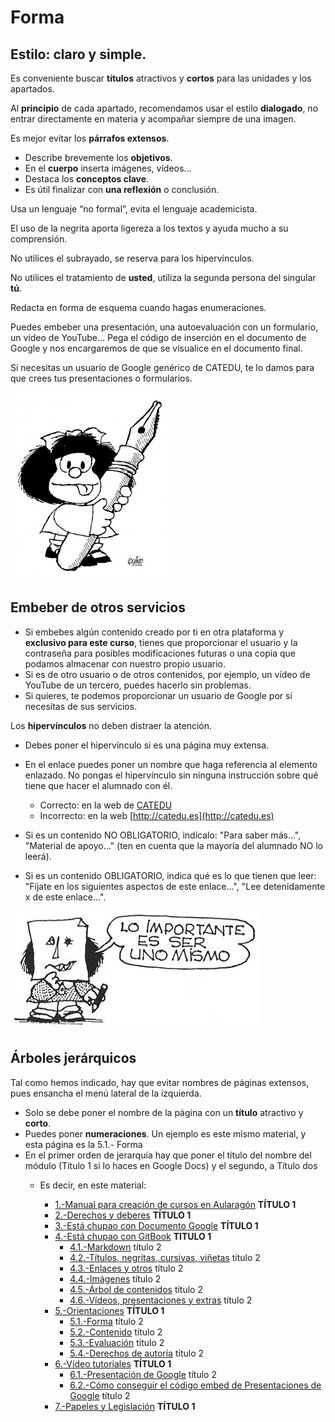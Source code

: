 # Forma

## Estilo: claro y simple.

Es conveniente buscar **títulos** atractivos y **cortos** para las unidades y los apartados.

Al **principio** de cada apartado, recomendamos usar el estilo **dialogado**, no entrar directamente en materia y acompañar siempre de una imagen.

Es mejor evitar los **párrafos extensos**.

* Describe brevemente los **objetivos**.
* En el **cuerpo** inserta imágenes, vídeos...
* Destaca los **conceptos clave**.
* Es útil finalizar con **una reflexión** o conclusión. 

Usa un lenguaje “no formal”, evita el lenguaje academicista.

El uso de la negrita aporta ligereza a los textos y ayuda mucho a su comprensión.

No utilices el subrayado, se reserva para los hipervínculos.

No utilices el tratamiento de **usted**, utiliza la segunda persona del singular **tú**.

Redacta en forma de esquema cuando hagas enumeraciones.

Puedes embeber una presentación, una autoevaluación con un formulario, un vídeo de YouTube... Pega el código de inserción en el documento de Google y nos encargaremos de que se visualice en el documento final.

Si necesitas un usuario de Google genérico de CATEDU, te lo damos para que crees tus presentaciones o formularios.

![](img/mafalda-254x300.jpg)

## Embeber de otros servicios

* Si embebes algún contenido creado por ti en otra plataforma y **exclusivo para este curso**, tienes que proporcionar el usuario y la contraseña para posibles modificaciones futuras o una copia que podamos almacenar con nuestro propio usuario.
* Si es de otro usuario o de otros contenidos, por ejemplo, un vídeo de YouTube de un tercero, puedes hacerlo sin problemas.
* Si quieres, te podemos proporcionar un usuario de Google por si necesitas de sus servicios.

Los **hipervínculos** no deben distraer la atención.

* Debes poner el hipervínculo si es una página muy extensa.
* En el enlace puedes poner un nombre que haga referencia al elemento enlazado. No pongas el hipervínculo sin ninguna instrucción sobre qué tiene que hacer el alumnado con él.

  * Correcto: en la web de [CATEDU](http://catedu.es)
  * Incorrecto: en la web [http://catedu.es](http://catedu.es)

* Si es un contenido NO OBLIGATORIO, indícalo: "Para saber más...", "Material de apoyo..." \(ten en cuenta que la mayoría del alumnado NO lo leerá\).

* Si es un contenido OBLIGATORIO, indica qué es lo que tienen que leer: "Fíjate en los siguientes aspectos de este enlace...", "Lee detenidamente x de este enlace...".

![](img/mafalda009.jpg)

## Árboles jerárquicos

Tal como hemos indicado, hay que evitar nombres de páginas extensos, pues ensancha el menú lateral de la izquierda.

* Solo se debe poner el nombre de la página con un **título** atractivo y **corto**.
* Puedes poner **numeraciones**. Un ejemplo es este mismo material, y esta página es la 5.1.- Forma
* En el primer orden de jerarquía hay que poner el título del nombre del módulo \(Título 1 si lo haces en Google Docs\) y el segundo, a Título dos
  * Es decir, en este material:
  
    * [1.-Manual para creación de cursos en Aularagón](https://catedu.gitbooks.io/manual-de-creadores/content/index0.html) **TÍTULO 1**
    * [2.-Derechos y deberes](https://catedu.gitbooks.io/manual-de-creadores/content/derechos_y_deberes.html) **TÍTULO 1**
    * [3.-Está chupao con Documento Google](https://catedu.gitbooks.io/manual-de-creadores/content/est_chupao.html) **TÍTULO 1**
    * [4.-Está chupao con GitBook](https://catedu.gitbooks.io/manual-de-creadores/content/esta-chupao-con-gitbook.html) **TITULO 1**
      * [4.1.-Markdown](https://catedu.gitbooks.io/manual-de-creadores/content/esta-chupao-con-gitbook/markdown.html) título 2
      * [4.2.-Títulos, negritas, cursivas, viñetas](https://catedu.gitbooks.io/manual-de-creadores/content/esta-chupao-con-gitbook/negritas-cursivas-vinetas.html) título 2
      * [4.3.-Enlaces y otros](https://catedu.gitbooks.io/manual-de-creadores/content/otros-elementos.html) título 2
      * [4.4.-Imágenes](https://catedu.gitbooks.io/manual-de-creadores/content/imagenes.html) título 2
      * [4.5.-Árbol de contenidos](https://catedu.gitbooks.io/manual-de-creadores/content/esta-chupao-con-gitbook/arbol-de-contenidos.html) título 2
      * [4.6.-Vídeos, presentaciones y extras](https://catedu.gitbooks.io/manual-de-creadores/content/videos-presentaciones-y-extras.html)  título 2
    * [5.-Orientaciones](https://catedu.gitbooks.io/manual-de-creadores/content/orientaciones.html) **TÍTULO 1**
      * [5.1.-Forma](https://catedu.gitbooks.io/manual-de-creadores/content/forma.html) título 2
      * [5.2.-Contenido](https://catedu.gitbooks.io/manual-de-creadores/content/contenido.html) título 2
      * [5.3.-Evaluación](https://catedu.gitbooks.io/manual-de-creadores/content/evaluacin.html) título 2
      * [5.4.-Derechos de autoría](https://catedu.gitbooks.io/manual-de-creadores/content/derechos_de_autor.html) título 2
    * [6.-Vídeo tutoriales](https://catedu.gitbooks.io/manual-de-creadores/content/video_tutoriales.html) **TÍTULO 1**
      * [6.1.-Presentación de Google](https://catedu.gitbooks.io/manual-de-creadores/content/presentacin_de_google.html) título 2
      * [6.2.-Cómo conseguir el código embed de Presentaciones de Google](https://catedu.gitbooks.io/manual-de-creadores/content/como_conseguir_el_cdigo_embed_de_presentaciones_de_google.html) título 2
    * [7.-Papeles y Legislación](https://catedu.gitbooks.io/manual-de-creadores/content/papeles_y_legislacin.html) **TÍTULO 1**



